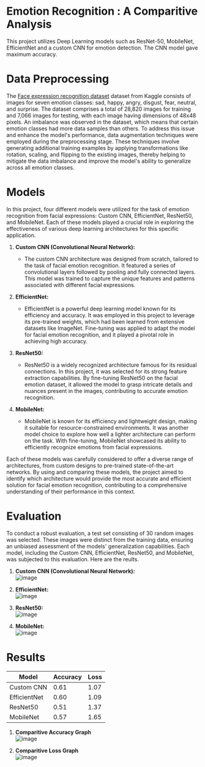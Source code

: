 # Emotion Recognition : A Comparitive Analysis
This project utilizes Deep Learning models such as ResNet-50, MobileNet, EfficientNet and a custom CNN for emotion detection. The CNN model gave maximum accuracy.
# Data Preprocessing
The [Face expression recognition dataset](https://www.kaggle.com/datasets/jonathanoheix/face-expression-recognition-dataset) dataset from Kaggle consists of images for seven emotion classes: sad, happy, angry, disgust, fear, neutral, and surprise. The dataset comprises a total of 28,820 images for training and 7,066 images for testing, with each image having dimensions of 48x48 pixels. An imbalance was observed in the dataset, which means that certain emotion classes had more data samples than others. To address this issue and enhance the model's performance, data augmentation techniques were employed during the preprocessing stage. These techniques involve generating additional training examples by applying transformations like rotation, scaling, and flipping to the existing images, thereby helping to mitigate the data imbalance and improve the model's ability to generalize across all emotion classes.
# Models
In this project, four different models were utilized for the task of emotion recognition from facial expressions: Custom CNN, EfficientNet, ResNet50, and MobileNet. Each of these models played a crucial role in exploring the effectiveness of various deep learning architectures for this specific application.

1. **Custom CNN (Convolutional Neural Network):**
   - The custom CNN architecture was designed from scratch, tailored to the task of facial emotion recognition. It featured a series of convolutional layers followed by pooling and fully connected layers. This model was trained to capture the unique features and patterns associated with different facial expressions.

2. **EfficientNet:**
   - EfficientNet is a powerful deep learning model known for its efficiency and accuracy. It was employed in this project to leverage its pre-trained weights, which had been learned from extensive datasets like ImageNet. Fine-tuning was applied to adapt the model for facial emotion recognition, and it played a pivotal role in achieving high accuracy.

3. **ResNet50:**
   - ResNet50 is a widely recognized architecture famous for its residual connections. In this project, it was selected for its strong feature extraction capabilities. By fine-tuning ResNet50 on the facial emotion dataset, it allowed the model to grasp intricate details and nuances present in the images, contributing to accurate emotion recognition.

4. **MobileNet:**
   - MobileNet is known for its efficiency and lightweight design, making it suitable for resource-constrained environments. It was another model choice to explore how well a lighter architecture can perform on the task. With fine-tuning, MobileNet showcased its ability to efficiently recognize emotions from facial expressions.

Each of these models was carefully considered to offer a diverse range of architectures, from custom designs to pre-trained state-of-the-art networks. By using and comparing these models, the project aimed to identify which architecture would provide the most accurate and efficient solution for facial emotion recognition, contributing to a comprehensive understanding of their performance in this context.
# Evaluation
To conduct a robust evaluation, a test set consisting of 30 random images was selected. These images were distinct from the training data, ensuring an unbiased assessment of the models' generalization capabilities. Each model, including the Custom CNN, EfficientNet, ResNet50, and MobileNet, was subjected to this evaluation. Here are the reults.
1. **Custom CNN (Convolutional Neural Network):**<br>
   ![image](https://github.com/chetan0220/emotion_detection/assets/97821311/5a8fc861-4523-4e72-8bac-1aaf69bad4fe)


3. **EfficientNet:**<br>
   ![image](https://github.com/chetan0220/emotion_detection/assets/97821311/49b0289f-3012-436c-ba6e-b3d9baa2b1f3)


4. **ResNet50:**<br>
   ![image](https://github.com/chetan0220/emotion_detection/assets/97821311/6edb3436-b13b-4e29-82e8-ceb6b37b3763)



5. **MobileNet:**<br>
   ![image](https://github.com/chetan0220/emotion_detection/assets/97821311/da5698fe-552e-4cb0-a705-dac7b92c1c51)



# Results
| Model          | Accuracy | Loss    |
|----------------|----------|---------|
| Custom CNN    | 0.61     | 1.07    |
| EfficientNet  | 0.60     | 1.09    |
| ResNet50      | 0.51     | 1.37    |
| MobileNet     | 0.57     | 1.65    |

1. **Comparitive Accuracy Graph**<br>
   ![image](https://github.com/chetan0220/emotion_detection/assets/97821311/ea492a02-9e51-40d4-8503-32f578a94f30)

2. **Comparitive Loss Graph**<br>
   ![image](https://github.com/chetan0220/emotion_detection/assets/97821311/0357539d-1a59-4550-a7bd-08f26898fc9e)


